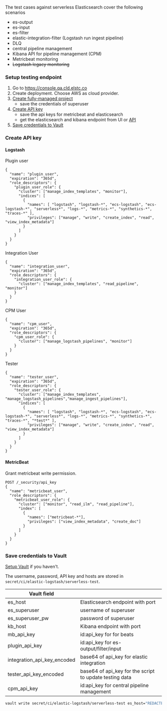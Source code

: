 The test cases against serverless Elasticsearch cover the following scenarios

- es-output
- es-input
- es-filter
- elastic-integration-filter (Logstash run ingest pipeline)
- DLQ
- central pipeline management
- Kibana API for pipeline management (CPM)
- Metricbeat monitoring
- ~~Logstash legacy monitoring~~

### Setup testing endpoint
1. Go to https://console.qa.cld.elstc.co
2. Create deployment. Choose AWS as cloud provider.
3. [Create fully-managed project](https://docs.elastic.dev/serverless/create-project)
   - save the credentials of superuser
4. [Create API key](#create-api-key)
   - save the api keys for metricbeat and elasticsearch
   - get the elasticsearch and kibana endpoint from UI or [API](https://docs.elastic.dev/serverless/create-project#get-project)
5. [Save credentials to Vault](#save-credentials-to-vault)


### Create API key

#### Logstash

Plugin user
```
{
  "name": "plugin_user",
  "expiration": "365d",   
  "role_descriptors": { 
    "plugin_user_role": {
      "cluster": ["manage_index_templates", "monitor"], 
      "indices": [
        {
          "names": [ "logstash", "logstash-*", "ecs-logstash", "ecs-logstash-*", "serverless*", "logs-*", "metrics-*", "synthetics-*", "traces-*" ], 
          "privileges": ["manage", "write", "create_index", "read", "view_index_metadata"]  
        }
      ]
    }
  }
}
```

Integration User
```
{
  "name": "integration_user",
  "expiration": "365d",   
  "role_descriptors": { 
    "integration_user_role": {
      "cluster": ["manage_index_templates", "read_pipeline", "monitor"]
    }
  }
}
```

CPM User
```
{
  "name": "cpm_user",
  "expiration": "365d",   
  "role_descriptors": { 
    "cpm_user_role": {
      "cluster": ["manage_logstash_pipelines", "monitor"]
    }
  }
}
```

Tester 
```
{
  "name": "tester_user",
  "expiration": "365d",   
  "role_descriptors": { 
    "tester_user_role": {
      "cluster": ["manage_index_templates", "manage_logstash_pipelines","manage_ingest_pipelines"], 
      "indices": [
        {
          "names": [ "logstash", "logstash-*", "ecs-logstash", "ecs-logstash-*", "serverless*", "logs-*", "metrics-*", "synthetics-*", "traces-*", "*test*" ], 
          "privileges": ["manage", "write", "create_index", "read", "view_index_metadata"]  
        }
      ]
    }
  }
}
```

#### MetricBeat
Grant metricbeat write permission.

```
POST /_security/api_key
{
  "name": "metricbeat_user", 
  "role_descriptors": {
    "metricbeat_user_role": { 
      "cluster": ["monitor", "read_ilm", "read_pipeline"],
      "index": [
        {
          "names": ["metricbeat-*"],
          "privileges": ["view_index_metadata", "create_doc"]
        }
      ]
    }
  }
}
```

### Save credentials to Vault

[Setup Vault](https://github.com/elastic/infra/tree/master/docs/vault) if you haven't.

The username, password, API key and hosts are stored in `secret/ci/elastic-logstash/serverless-test`.

| Vault field                 |                                                         |
|-----------------------------|---------------------------------------------------------|
| es_host                     | Elasticsearch endpoint with port                        |
| es_superuser                | username of superuser                                   |
| es_superuser_pw             | password of superuser                                   |
| kb_host                     | Kibana endpoint with port                               |
| mb_api_key                  | id:api_key for for beats                                |  
| plugin_api_key              | id:api_key for es-output/filter/input                   |
| integration_api_key_encoded | base64 of api_key for elastic integration               |
| tester_api_key_encoded      | base64 of api_key for the script to update testing data |
| cpm_api_key                 | id:api_key for central pipeline management              |


```bash
vault write secret/ci/elastic-logstash/serverless-test es_host="REDACTED" es_superuser="REDACTED" es_superuser_pw="REDACTED" " kb_host="REDACTED" mb_api_key="REDACTED" plugin_api_key="REDACTED" integration_api_key_encoded="REDACTED" tester_api_key_encoded="REDACTED" cpm_api_key="REDACTED"
```
